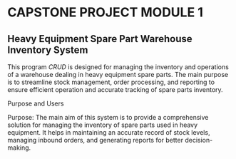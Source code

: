 # CAPSTONE PROJECT MODULE 1
##  **Heavy Equipment Spare Part Warehouse Inventory System**
This program *CRUD* is designed for managing the inventory and operations of a warehouse dealing in heavy equipment spare parts. 
The main purpose is to streamline stock management, order processing, and reporting to ensure efficient operation and accurate tracking of spare parts inventory.

Purpose and Users


Purpose:
The main aim of this system is to provide a comprehensive solution for managing the inventory of spare parts used in heavy equipment. It helps in maintaining an accurate record of stock levels, managing inbound orders, and generating reports for better decision-making.
